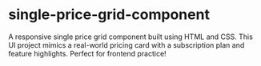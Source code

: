 # single-price-grid-component
A responsive single price grid component built using HTML and CSS. This UI project mimics a real-world pricing card with a subscription plan and feature highlights. Perfect for frontend practice!
